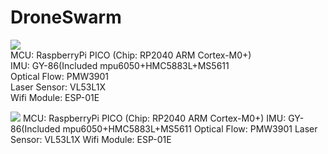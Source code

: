 # DroneSwarm

<img src="https://img.shields.io/badge/FC Spec-00979D"/></a>
<br/>
MCU:            RaspberryPi PICO  (Chip: RP2040 ARM Cortex-M0+)
<br/>
IMU:            GY-86(Included mpu6050+HMC5883L+MS5611
<br/>
Optical Flow:   PMW3901 
<br/>
Laser Sensor:   VL53L1X
<br/>
Wifi Module:    ESP-01E

<img src="https://img.shields.io/badge/Drone Spec-00599C"/></a>
MCU:            RaspberryPi PICO  (Chip: RP2040 ARM Cortex-M0+)
IMU:            GY-86(Included mpu6050+HMC5883L+MS5611
Optical Flow:   PMW3901 
Laser Sensor:   VL53L1X
Wifi Module:    ESP-01E
